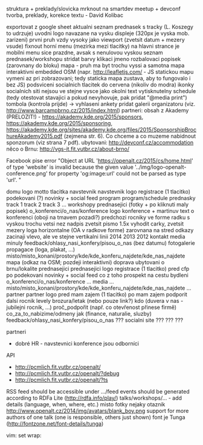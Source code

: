 struktura + preklady/slovicka
    mrknout na smartdev meetup + devconf
tvorba, preklady, korekce textu - David Kolibac

exportovat z google sheet aktualni seznam prednasek s tracky (L. Koszegy to udrzuje)
uvodni logo navazane na vysku displeje (320px je vyska mob. zarizeni)
prvni pruh vzdy vysoky jako viewport (zvetsit datum + mezery vsude)
fixnout horní menu (mezirka mezi tlacitky)
na hlavni strance je mobilni menu sice prazdne, avsak s nenulovou vyskou
seznam prednasek/workshopu
    stridat barvy
    klikaci jmeno
    rozbalovaci popisek (zarovnany do bloku)
mapa - pruh ma byt trochu vyssi a samotna mapa interaktivni embedded OSM (napr. http://leafletjs.com/ - JS statickou mapu vymeni az pri zobrazovani; tedy staticka mapa zustava, aby to fungovalo i bez JS)
podsviceni socialnich tlacitek do cervena (nikoliv do modra)
ikonky socialnich siti nejsou ve stejne vysce jako okolni text
vytisknutelny schedule (tedy otestovat stavajici a pokud nevyhovuje, pak pridat "@media print")
tombola (kontrola prijde) -> vyhlaseni ankety
pridat galerii organizatoru (viz. http://www.barcampbrno.cz/2015/index.html)
partneri: obsah z Akademy (PRELOZIT!) - https://akademy.kde.org/2015/sponsors, https://akademy.kde.org/2015/sponsoring, https://akademy.kde.org/sites/akademy.kde.org/files/2015/SponsorshipBrochureAkademy2015.pdf (zejmena str. 6). Co chceme a co muzeme nabidnout sponzorum (viz strana 7 pdf).
ubytovani: http://devconf.cz/accommodation
něco o Brnu: http://vgs-it.fit.vutbr.cz/about-brno/







Facebook pise error "Object at URL 'https://openalt.cz/2015/cs/home.html' of type 'website' is invalid because the given value '../img/logo-openalt-conference.png' for property 'og:image:url' could not be parsed as type 'url'. "







domu
    logo
    motto
    tlacitka
        navstevnik
            navstevnik
                logo
                registrace (1 tlacitko)
                podekovani (?)
                novinky + social feed
            program
                program/schedule
                prednasky
                    track 1
                    track 2
                    track 3
                    ...
                workshopy
                prednasejici (fotky + po kliknuti maly popisek)
            o_konferenci/o_nas/konference
                logo konference + martinuv text o konferenci (oboji na tmavem pozadi?)
                predchozi rocniky ve forme radku
                    s vyskou trochu vetsi nez nadpis
                    zvetsit pismo 1.5x
                    vyhodit carky, zvetsit mezery
                    loga horizontalne (OA v radkove forme) zarovnana na stred
                    odkazy zacinaji vlevo, ale ve stejne vertikalni linii
                    <logo> 2014 2013 2012
                kontakt
            media
                minuly feedback/ohlasy_nasi_konfery/pisou_o_nas (bez datumu)
                fotogalerie
                propagace (loga, plakat, ...)
            misto/misto_konani/prostory/kde/kde_konferu_najdete/kde_nas_najdete
                mapa (odkaz na OSM; pozdeji interaktivni)
                doprava
                ubytovani
                o brnu/lokalite
        prednasejici
            prednasejici
                logo
                registrace (1 tlacitko)
                pred
                    cfp
                po
                    podekovani
                novinky + social feed
            co z toho
                prospekt na cestu
                bydleni
            o_konferenci/o_nas/konference
                ...
            media
                ...
            misto/misto_konani/prostory/kde/kde_konferu_najdete/kde_nas_najdete
                ...
        partner
            partner
                logo
                pred
                    mam zajem (1 tlacitko)
                po
                    mam zajem podporit dalsi rocnik
                levely
                brozura/letak (nebo pouze link?)
            kdo (duvera v nas - jubilejni rocnik, ...)
            proč_podpořit (např. co otevřenost přinese firmě)
            co_za_to_nabizime/odmeny
            jak (finance, naturalie, sluzby)
    feedback/ohlasy_nasi_konfery/pisou_o_nas
??? socialni site
???
???
???

partneri
* dobré HR - navstevnici konference jsou odborníci

API
* http://pcmlich.fit.vutbr.cz/openalt/
* http://pcmlich.fit.vutbr.cz/openalt/?debug
* http://pcmlich.fit.vutbr.cz/openalt/?ts

RSS feed should be accessible under .../feed
events should be generated according to RDFa Lite (http://rdfa.info/play/)
talks/workshops/... - add details (language, when, where, etc.)
misto fotky nejaky otaznik http://www.openalt.cz/2014/img/avatars/blank_boy.png
support for more authors of one talk (one is responsible, others just shown)
font je Tunga (http://fontzone.net/font-details/tunga)

vim: set wrap:
